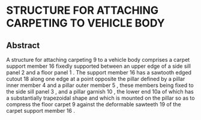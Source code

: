 # STRUCTURE FOR ATTACHING CARPETING TO VEHICLE BODY

## Abstract
A structure for attaching carpeting 9 to a vehicle body comprises a carpet support member 16 fixedly supported between an upper edge of a side sill panel 2 and a floor panel 1 . The support member 16 has a sawtooth edged cutout 18 along one edge at a point opposite the pillar defined by a pillar inner member 4 and a pillar outer member 5 , these members being fixed to the side sill panel 3 , and a pillar garnish 10 , the lower end 10a of which has a substantially trapezoidal shape and which is mounted on the pillar so as to compress the floor carpet 9 against the deformable sawteeth 19 of the carpet support member 16 .